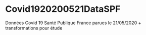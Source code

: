 # Covid1920200521DataSPF
Données Covid 19 Santé Publique France parues le  21/05/2020 + transformations pour étude 
